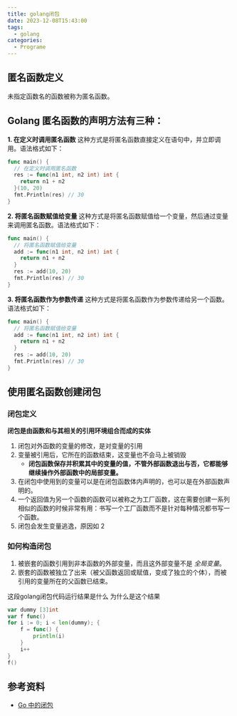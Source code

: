 ```yaml
---
title: golang闭包
date: 2023-12-08T15:43:00
tags:
  - golang
categories:
  - Programe
---
```

## 匿名函数定义
未指定函数名的函数被称为匿名函数。
## Golang 匿名函数的声明方法有三种：

**1. 在定义时调用匿名函数**
这种方式是将匿名函数直接定义在语句中，并立即调用。语法格式如下：
```go
func main() {
  // 在定义时调用匿名函数
  res := func(n1 int, n2 int) int {
    return n1 + n2
  }(10, 20)
  fmt.Println(res) // 30
}

```
**2. 将匿名函数赋值给变量**
这种方式是将匿名函数赋值给一个变量，然后通过变量来调用匿名函数。语法格式如下：
```go
func main() {
  // 将匿名函数赋值给变量
  add := func(n1 int, n2 int) int {
    return n1 + n2
  }
  res := add(10, 20)
  fmt.Println(res) // 30
}

```
**3. 将匿名函数作为参数传递**
这种方式是将匿名函数作为参数传递给另一个函数。语法格式如下：
```go
func main() {
  // 将匿名函数赋值给变量
  add := func(n1 int, n2 int) int {
    return n1 + n2
  }
  res := add(10, 20)
  fmt.Println(res) // 30
}

```

## 使用匿名函数创建闭包
### 闭包定义

**闭包是由函数和与其相关的引用环境组合而成的实体**

1. 闭包对外函数的变量的修改，是对变量的引用
2. 变量被引用后，它所在的函数结束，这变量也不会马上被销毁
    - **闭包函数保存并积累其中的变量的值，不管外部函数退出与否，它都能够继续操作外部函数中的局部变量。**
3. 在闭包中使用到的变量可以是在闭包函数体内声明的，也可以是在外部函数声明的。
4. 一个返回值为另一个函数的函数可以被称之为工厂函数，这在需要创建一系列相似的函数的时候非常有用：书写一个工厂函数而不是针对每种情况都书写一个函数。
5. 闭包会发生变量逃逸，原因如 2

### 如何构造闭包
1. 被嵌套的函数引用到非本函数的外部变量，而且这外部变量不是 _全局变量_。
2. 嵌套的函数被独立了出来（被父函数返回或赋值，变成了独立的个体），而被引用的变量所在的父函数已结束。

这段golang闭包代码运行结果是什么 为什么是这个结果
```go
var dummy [3]int
var f func()
for i := 0; i < len(dummy); {
	f = func() {
		println(i)
	}
	i++
}
f()
```
## 参考资料

* [Go 中的闭包](https://giaogiaocat.github.io/go/go-closure/)